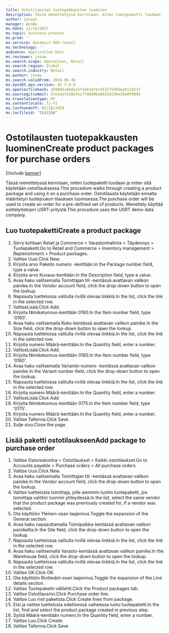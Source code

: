 ```yaml
---
title: Ostotilausten tuotepakkausten luominen
description: Tässä menettelyssä kerrotaan, miten tuotepaketti luodaan ja miten sitä käytetään ostotilauksessa.
author: josaw1
manager: AnnBe
ms.date: 11/14/2017
ms.topic: business-process
ms.prod: ''
ms.service: dynamics-365-retail
ms.technology: ''
audience: Application User
ms.reviewer: josaw
ms.search.scope: Operations, Retail
ms.search.region: Global
ms.search.industry: Retail
ms.author: josaw
ms.search.validFrom: 2016-06-30
ms.dyn365.ops.version: AX 7.0.0
ms.openlocfilehash: 2b0084c6b4acbf14e3afec552575d5be26114237
ms.sourcegitcommit: 57e1dafa186fec77ddd8ba9425d238e36e0f0998
ms.translationtype: HT
ms.contentlocale: fi-FI
ms.lasthandoff: 03/18/2020
ms.locfileid: "3141358"
---
```

# <a name="create-product-packages-for-purchase-orders"></a><span data-ttu-id="61331-103">Ostotilausten tuotepakkausten luominen</span><span class="sxs-lookup"><span data-stu-id="61331-103">Create product packages for purchase orders</span></span>

[!include [banner](../includes/banner.md)]

<span data-ttu-id="61331-104">Tässä menettelyssä kerrotaan, miten tuotepaketti luodaan ja miten sitä käytetään ostotilauksessa.</span><span class="sxs-lookup"><span data-stu-id="61331-104">This procedure walks through creating a product package and using it on a purchase order.</span></span> <span data-ttu-id="61331-105">Ostotilausta käytetään ennalta määritetyn tuotejoukon tilauksen luomisessa.</span><span class="sxs-lookup"><span data-stu-id="61331-105">The purchase order will be used to create an order for a pre-defined set of products.</span></span> <span data-ttu-id="61331-106">Menettely käyttää esittelytietojen USRT-yritystä.</span><span class="sxs-lookup"><span data-stu-id="61331-106">This procedure uses the USRT demo data company.</span></span>


## <a name="create-a-product-package"></a><span data-ttu-id="61331-107">Luo tuotepaketti</span><span class="sxs-lookup"><span data-stu-id="61331-107">Create a product package</span></span>
1. <span data-ttu-id="61331-108">Siirry kohtaan Retail ja Commerce > Varastonhallinta > Täydennys > Tuotepaketit.</span><span class="sxs-lookup"><span data-stu-id="61331-108">Go to Retail and Commerce > Inventory management > Replenishment > Product packages.</span></span>
2. <span data-ttu-id="61331-109">Valitse Uusi.</span><span class="sxs-lookup"><span data-stu-id="61331-109">Click New.</span></span>
3. <span data-ttu-id="61331-110">Kirjoita arvo Paketin numero -kenttään.</span><span class="sxs-lookup"><span data-stu-id="61331-110">In the Package number field, type a value.</span></span>
4. <span data-ttu-id="61331-111">Kirjoita arvo Kuvaus-kenttään.</span><span class="sxs-lookup"><span data-stu-id="61331-111">In the Description field, type a value.</span></span>
5. <span data-ttu-id="61331-112">Avaa haku valitsemalla Toimittajan tili -kentässä avattavan valikon painike.</span><span class="sxs-lookup"><span data-stu-id="61331-112">In the Vendor account field, click the drop-down button to open the lookup.</span></span>
6. <span data-ttu-id="61331-113">Napsauta luettelossa valitulla rivillä olevaa linkkiä.</span><span class="sxs-lookup"><span data-stu-id="61331-113">In the list, click the link in the selected row.</span></span>
7. <span data-ttu-id="61331-114">ValitseLisää.</span><span class="sxs-lookup"><span data-stu-id="61331-114">Click Add.</span></span>
8. <span data-ttu-id="61331-115">Kirjoita Nimiketunnus-kenttään 0160.</span><span class="sxs-lookup"><span data-stu-id="61331-115">In the Item number field, type '0160'.</span></span>
9. <span data-ttu-id="61331-116">Avaa haku valitsemalla Koko-kentässä avattavan valikon painike.</span><span class="sxs-lookup"><span data-stu-id="61331-116">In the Size field, click the drop-down button to open the lookup.</span></span>
10. <span data-ttu-id="61331-117">Napsauta luettelossa valitulla rivillä olevaa linkkiä.</span><span class="sxs-lookup"><span data-stu-id="61331-117">In the list, click the link in the selected row.</span></span>
11. <span data-ttu-id="61331-118">Kirjoita numero Määrä-kenttään.</span><span class="sxs-lookup"><span data-stu-id="61331-118">In the Quantity field, enter a number.</span></span>
12. <span data-ttu-id="61331-119">ValitseLisää.</span><span class="sxs-lookup"><span data-stu-id="61331-119">Click Add.</span></span>
13. <span data-ttu-id="61331-120">Kirjoita Nimiketunnus-kenttään 0160.</span><span class="sxs-lookup"><span data-stu-id="61331-120">In the Item number field, type '0160'.</span></span>
14. <span data-ttu-id="61331-121">Avaa haku valitsemalla Variantin numero -kentässä avattavan valikon painike.</span><span class="sxs-lookup"><span data-stu-id="61331-121">In the Variant number field, click the drop-down button to open the lookup.</span></span>
15. <span data-ttu-id="61331-122">Napsauta luettelossa valitulla rivillä olevaa linkkiä.</span><span class="sxs-lookup"><span data-stu-id="61331-122">In the list, click the link in the selected row.</span></span>
16. <span data-ttu-id="61331-123">Kirjoita numero Määrä-kenttään.</span><span class="sxs-lookup"><span data-stu-id="61331-123">In the Quantity field, enter a number.</span></span>
17. <span data-ttu-id="61331-124">ValitseLisää.</span><span class="sxs-lookup"><span data-stu-id="61331-124">Click Add.</span></span>
18. <span data-ttu-id="61331-125">Kirjoita Nimiketunnus-kenttään 0175.</span><span class="sxs-lookup"><span data-stu-id="61331-125">In the Item number field, type '0175'.</span></span>
19. <span data-ttu-id="61331-126">Kirjoita numero Määrä-kenttään.</span><span class="sxs-lookup"><span data-stu-id="61331-126">In the Quantity field, enter a number.</span></span>
20. <span data-ttu-id="61331-127">Valitse Tallenna.</span><span class="sxs-lookup"><span data-stu-id="61331-127">Click Save.</span></span>
21. <span data-ttu-id="61331-128">Sulje sivu.</span><span class="sxs-lookup"><span data-stu-id="61331-128">Close the page.</span></span>

## <a name="add-package-to-purchase-order"></a><span data-ttu-id="61331-129">Lisää paketti ostotilaukseen</span><span class="sxs-lookup"><span data-stu-id="61331-129">Add package to purchase order</span></span>
1. <span data-ttu-id="61331-130">Valitse Ostoreskontra > Ostotilaukset > Kaikki ostotilaukset.</span><span class="sxs-lookup"><span data-stu-id="61331-130">Go to Accounts payable > Purchase orders > All purchase orders.</span></span>
2. <span data-ttu-id="61331-131">Valitse Uusi.</span><span class="sxs-lookup"><span data-stu-id="61331-131">Click New.</span></span>
3. <span data-ttu-id="61331-132">Avaa haku valitsemalla Toimittajan tili -kentässä avattavan valikon painike.</span><span class="sxs-lookup"><span data-stu-id="61331-132">In the Vendor account field, click the drop-down button to open the lookup.</span></span>
4. <span data-ttu-id="61331-133">Valitse luettelosta toimittaja, jolle aiemmin luotiin tuotepaketti, jos toimittaja valittiin luonnin yhteydessä.</span><span class="sxs-lookup"><span data-stu-id="61331-133">In the list, select the same vendor that the product package was previously created for, if a vendor was selected.</span></span>
5. <span data-ttu-id="61331-134">Ota käyttöön Yleinen-osan laajennus.</span><span class="sxs-lookup"><span data-stu-id="61331-134">Toggle the expansion of the General section.</span></span>
6. <span data-ttu-id="61331-135">Avaa haku napsauttamalla Toimipaikka-kentässä avattavan valikon painiketta.</span><span class="sxs-lookup"><span data-stu-id="61331-135">In the Site field, click the drop-down button to open the lookup.</span></span>
7. <span data-ttu-id="61331-136">Napsauta luettelossa valitulla rivillä olevaa linkkiä.</span><span class="sxs-lookup"><span data-stu-id="61331-136">In the list, click the link in the selected row.</span></span>
8. <span data-ttu-id="61331-137">Avaa haku valitsemalla Varasto-kentässä avattavan valikon painike.</span><span class="sxs-lookup"><span data-stu-id="61331-137">In the Warehouse field, click the drop-down button to open the lookup.</span></span>
9. <span data-ttu-id="61331-138">Napsauta luettelossa valitulla rivillä olevaa linkkiä.</span><span class="sxs-lookup"><span data-stu-id="61331-138">In the list, click the link in the selected row.</span></span>
10. <span data-ttu-id="61331-139">Valitse OK.</span><span class="sxs-lookup"><span data-stu-id="61331-139">Click OK.</span></span>
11. <span data-ttu-id="61331-140">Ota käyttöön Rivitiedot-osan laajennus.</span><span class="sxs-lookup"><span data-stu-id="61331-140">Toggle the expansion of the Line details section.</span></span>
12. <span data-ttu-id="61331-141">Valitse Tuotepaketit-välilehti.</span><span class="sxs-lookup"><span data-stu-id="61331-141">Click the Product packages tab.</span></span>
13. <span data-ttu-id="61331-142">Valitse Ostotilausrivi.</span><span class="sxs-lookup"><span data-stu-id="61331-142">Click Purchase order line.</span></span>
14. <span data-ttu-id="61331-143">Valitse Luo rivit paketista.</span><span class="sxs-lookup"><span data-stu-id="61331-143">Click Create lines from package.</span></span>
15. <span data-ttu-id="61331-144">Etsi ja valitse luettelosta edellisessä vaiheessa luotu tuotepaketti.</span><span class="sxs-lookup"><span data-stu-id="61331-144">In the list, find and select the product package created in previous step.</span></span>
16. <span data-ttu-id="61331-145">Syötä Määrä-kenttään numero.</span><span class="sxs-lookup"><span data-stu-id="61331-145">In the Quantity field, enter a number.</span></span>
17. <span data-ttu-id="61331-146">Valitse Luo.</span><span class="sxs-lookup"><span data-stu-id="61331-146">Click Create.</span></span>
18. <span data-ttu-id="61331-147">Valitse Tallenna.</span><span class="sxs-lookup"><span data-stu-id="61331-147">Click Save.</span></span>

